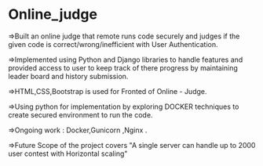 # Online_judge
=>Built an online judge that remote runs code securely and judges if the given code is correct/wrong/inefficient with User Authentication.

=>Implemented using Python and Django libraries to handle features and provided access to user to keep track of there progress by maintaining leader board and history submission.

=>HTML,CSS,Bootstrap is used for Fronted of Online - Judge.

=>Using python for implementation by exploring DOCKER techniques to create
secured environment to run the code.

=>Ongoing work : Docker,Gunicorn ,Nginx .  

=>Future Scope of the project covers "A single server can handle up to 2000 user contest with
Horizontal scaling"
